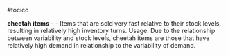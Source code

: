#tocico

<b>cheetah items</b> -  - Items that are sold very fast relative to their stock levels, resulting in relatively high inventory turns. 
Usage: Due to the relationship between variability and stock levels, cheetah items are those that have relatively high demand in relationship to the variability of demand. 
 


